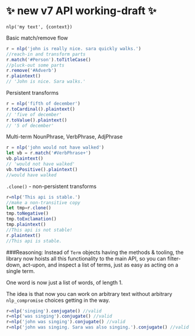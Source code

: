 # :sparkles: new v7 API working-draft :sparkles:
`nlp('my text', {context})`

Basic match/remove flow
```javascript
r = nlp('john is really nice. sara quickly walks.')
//reach-in and transform parts
r.match('#Person').toTitleCase()
//pluck-out some parts
r.remove('#Adverb')
r.plaintext()
// 'John is nice. Sara walks.'
```
Persistent transforms
```javascript
r = nlp('fifth of december')
r.toCardinal().plaintext()
// 'five of december'
r.toValue().plaintext()
// '5 of december'
```
Multi-term NounPhrase, VerbPhrase, AdjPhrase
```javascript
r = nlp('john would not have walked')
let vb = r.match('#VerbPhrase+')
vb.plaintext()
// 'would not have walked'
vb.toPositive().plaintext()
//would have walked
```
`.clone()` - non-persistent transforms
```javascript
r=nlp('This api is stable.')
//make a non-transitive copy
let tmp=r.clone()
tmp.toNegative()
tmp.toExclamation()
tmp.plaintext()
//This api is not stable!
r.plaintext()
//This api is stable.
```

###Reasoning:
Instead of `Term` objects having the methods & tooling, the library now hoists all this functionality to the main API, so you can filter-down, act-upon, and inspect a list of terms, just as easy as acting on a single term.

One word is now just a list of words, of length 1.

The idea is that now you can work on arbitrary text without arbitrary `nlp_compromise` choices getting in the way.
```javascript
r=nlp('singing').conjugate() //valid
r=nlp('was singing').conjugate() //valid
r=nlp('john was singing').conjugate() //valid
r=nlp('john was singing. Sara was also singing.').conjugate() //valid
```
